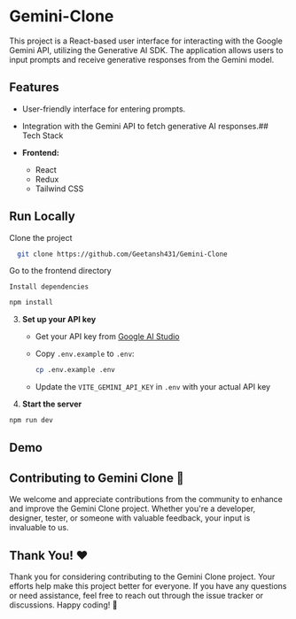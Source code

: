 
# Gemini-Clone

This project is a React-based user interface for interacting with the Google Gemini API, utilizing the Generative AI SDK. The application allows users to input prompts and receive generative responses from the Gemini model.

## Features

- User-friendly interface for entering prompts.
- Integration with the Gemini API to fetch generative AI responses.## Tech Stack

- **Frontend:**
  - React
  - Redux
  - Tailwind CSS
## Run Locally

Clone the project

```bash
  git clone https://github.com/Geetansh431/Gemini-Clone
```

Go to the frontend directory 

```
Install dependencies
```

```bash
npm install
```

3. **Set up your API key**
   - Get your API key from [Google AI Studio](https://makersuite.google.com/app/apikey)
   - Copy `.env.example` to `.env`:
     
     ```bash
     cp .env.example .env
     ```
     
   - Update the `VITE_GEMINI_API_KEY` in `.env` with your actual API key

4. **Start the server**

```bash
npm run dev
```


## Demo


## Contributing to Gemini Clone 🤝

We welcome and appreciate contributions from the community to enhance and improve the Gemini Clone project. Whether you're a developer, designer, tester, or someone with valuable feedback, your input is invaluable to us.

## Thank You! ❤️

Thank you for considering contributing to the Gemini Clone project. Your efforts help make this project better for everyone. If you have any questions or need assistance, feel free to reach out through the issue tracker or discussions. Happy coding! 🤩
